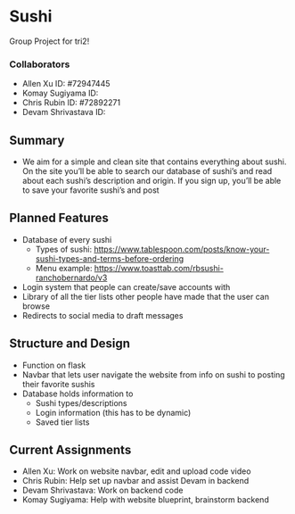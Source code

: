 # Sushi
Group Project for tri2!
### Collaborators
- Allen Xu ID: #72947445
- Komay Sugiyama ID:
- Chris Rubin ID: #72892271
- Devam Shrivastava ID: 

## Summary
- We aim for a simple and clean site that contains everything about sushi. On the site you’ll be able to search our database of sushi’s and read about each sushi’s description and origin. If you sign up, you’ll be able to save your favorite sushi’s and post 

## Planned Features
- Database of every sushi
  - Types of sushi: https://www.tablespoon.com/posts/know-your-sushi-types-and-terms-before-ordering 
  - Menu example: https://www.toasttab.com/rbsushi-ranchobernardo/v3
- Login system that people can create/save accounts with
- Library of all the tier lists other people have made that the user can browse
- Redirects to social media to draft messages

## Structure and Design
- Function on flask
- Navbar that lets user navigate the website from info on sushi to posting their favorite sushis
- Database holds information to
  - Sushi types/descriptions
  - Login information (this has to be dynamic)
  - Saved tier lists
  
 ## Current Assignments
 - Allen Xu: Work on website navbar, edit and upload code video
 - Chris Rubin: Help set up navbar and assist Devam in backend
 - Devam Shrivastava: Work on backend code
 - Komay Sugiyama: Help with website blueprint, brainstorm backend
